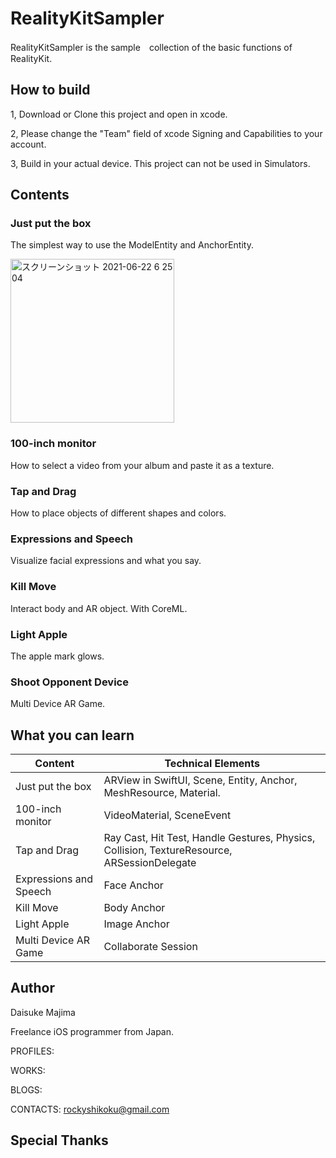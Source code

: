 # RealityKitSampler

RealityKitSampler is the sample　collection of the basic functions of RealityKit.

## How to build
1, Download or Clone this project and open in xcode.

2, Please change the "Team" field of xcode Signing and Capabilities to your account.

3, Build in your actual device. This project can not be used in Simulators.

## Contents

### Just put the box
The simplest way to use the ModelEntity and AnchorEntity.

<img width="262" alt="スクリーンショット 2021-06-22 6 25 04" src="https://user-images.githubusercontent.com/23278992/122830079-cc028c80-d322-11eb-87a3-8aa4803860a4.png">

### 100-inch monitor
How to select a video from your album and paste it as a texture.

### Tap and Drag

How to place objects of different shapes and colors.

### Expressions and Speech

Visualize facial expressions and what you say.

### Kill Move

Interact body and AR object. With CoreML.

### Light Apple 

The apple mark glows.

### Shoot Opponent Device

Multi Device AR Game.


## What you can learn

| Content | Technical Elements |
| ------------- | ------------- |
| Just put the box  | ARView in SwiftUI, Scene, Entity, Anchor, MeshResource, Material.  |
| 100-inch monitor  | VideoMaterial, SceneEvent  |
| Tap and Drag | Ray Cast, Hit Test, Handle Gestures, Physics, Collision, TextureResource, ARSessionDelegate |
| Expressions and Speech | Face Anchor|
| Kill Move | Body Anchor |
| Light Apple | Image Anchor |
| Multi Device AR Game | Collaborate Session |

## Author

Daisuke Majima

Freelance iOS programmer from Japan.

PROFILES:

WORKS:

BLOGS:

CONTACTS: rockyshikoku@gmail.com

## Special Thanks
